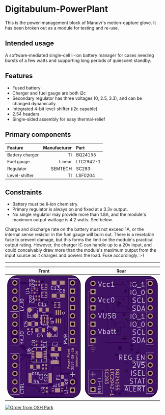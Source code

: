 # Digitabulum-PowerPlant

This is the power-management block of Manuvr's motion-capture glove. It has been broken out as a module for testing and re-use.

## Intended usage
A software-mediated single-cell li-ion battery manager for cases needing bursts of a few watts and supporting long periods of quiescent standby.

## Features
* Fused battery
* Charger and fuel gauge are both i2c
* Secondary regulator has three voltages (0, 2.5, 3.3), and can be changed dynamically.
* Integrated 4-bit level-shifter (i2c capable)
* 2.54 headers
* Single-sided assembly for easy thermal-relief

## Primary components

Feature | Manufacturer | Part
:----|-----:|:----
Battery charger | TI | BQ24155
Fuel gauge | Linear | LTC2942-1
Regulator | SEMTECH | SC283
Level-shifter | TI | LSF0204

## Constraints
* Battery must be li-ion chemistry.
* Primary regulator is always on and fixed at a 3.3v output.
* No single regulator may provide more than 1.8A, and the module's maximum output wattage is 4.2 watts. See below.

Charge and discharge rate on the battery must not exceed 1A, or the internal sense resistor in the fuel gauge will burn out. There is a resetable fuse to prevent damage, but this forms the limit on the module's practical output rating. However, the charger IC can handle up to a 20v input, and could conceivably draw more than the module's maximum output from the input source as it charges and powers the load. Fuse accordingly. :-)

------------------------

Front | Rear
:-------:|:------:
![Front](osh-render-front.png)  | ![Back](osh-render-back.png)


[<img src="https://oshpark.com/assets/badge-5b7ec47045b78aef6eb9d83b3bac6b1920de805e9a0c227658eac6e19a045b9c.png" alt="Order from OSH Park">](https://oshpark.com/shared_projects/sjkcPHEl)
